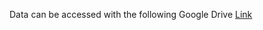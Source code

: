 Data can be accessed with the following Google Drive [Link](https://drive.google.com/drive/folders/17uM_eZ8sstzeKAWtlEkhg06HDrRYaPCR?usp=sharing)
